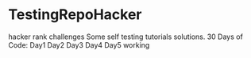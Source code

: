 # TestingRepoHacker
hacker rank challenges
Some self testing tutorials solutions.
30 Days of Code:
Day1
Day2
Day3
Day4
Day5 working
